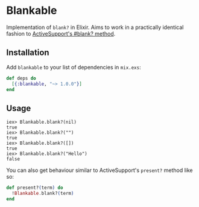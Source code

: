 # Blankable

Implementation of `blank?` in Elixir. Aims to work in a practically identical fashion to [ActiveSupport's #blank? method](http://api.rubyonrails.org/files/activesupport/lib/active_support/core_ext/object/blank_rb.html).

## Installation

Add `blankable` to your list of dependencies in `mix.exs`:

```elixir
def deps do
  [{:blankable, "~> 1.0.0"}]
end
```

## Usage

```
iex> Blankable.blank?(nil)
true
iex> Blankable.blank?("")
true
iex> Blankable.blank?([])
true
iex> Blankable.blank?("Hello")
false
```

You can also get behaviour similar to ActiveSupport's `present?` method like so:

```elixir
def present?(term) do
  !Blankable.blank?(term)
end
```

